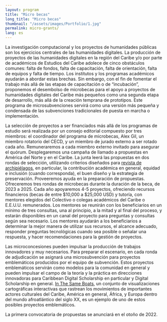 ```yaml
---
layout: program
title: "Micro becas"
long_title: "Micro becas"
thumbnail: "/assets/images/Portfolio/1.jpg"
permalink: micro-grants/
lang: es
---
```


<div class="portfolio-details">
    <p>La investigación computacional y los proyectos de humanidades públicas son los ejercicios centrales de las humanidades digitales. La producción de proyectos de las humanidades digitales en la región del Caribe y/o por parte de académicos de Estudios del Caribe adolece de cinco obstáculos comunes: falta de fondos, falta de capacitación, falta de orientación, falta de equipos y falta de tiempo. Los institutos y los programas académicos ayudarán a abordar estas brechas. Sin embargo, con el fin de fomentar el trabajo más allá de las etapas de capacitación o de “incubación”, proponemos el desembolso de microbecas para el apoyo a proyectos de humanidades digitales del Caribe más pequeños como una segunda etapa de desarrollo, más allá de la creación temprana de prototipos. Este programa de microsubvenciones servirá como una versión más pequeña y condensada de las subvenciones tradicionales de puesta en marcha o implementación.
</p>
    <p>La selección de proyectos a ser financiados más allá de los programas de estudio será realizada por un consejo editorial compuesto por tres miembros: el coordinador del programa de microbecas, Alex Gil, un miembro rotatorio del CECD, y un miembro de jurado externo a ser rotado cada año. Remuneraremos a cada miembro externo invitado para asegurar el quórum. Desplegaremos una campaña de llamado a propuestas en América del Norte y en el Caribe. La junta leerá las propuestas en dos rondas de selección, utilizando criterios diseñados para <a href="https://archipelagosjournal.org/reviewers.html" target="_blank">revista de archipiélagos</a>, en particular, la contribución académica en general, equidad e inclusión (cuando corresponda), el buen diseño y la estrategia de preservación. Proveeremos ayuda en la preparación de propuestas. Ofreceremos tres rondas de microbecas durante la duración de la beca, de 2023 a 2025. Cada año apoyaremos 4-5 proyectos, ofreciendo recursos financieros (becas de entre $10,000 a $25,000 USD) y tutoría, con mentores elegidos del Colectivo o colegas académicos del Caribe o E.E.U.U. remunerados. Los mentores se reunirán con los beneficiarios en un mínimo de tres consultas, una al principio, a la mitad y al final del proceso, y estarán disponibles en un canal del proyecto para preguntas y consultas según sea necesario. Los mentores ayudarán a los beneficiarios a determinar la mejor manera de utilizar sus recursos, el alcance adecuado, responder preguntas tecnológicas cuando sea posible o señalar una respuesta, y hacer recomendaciones para la gestión de proyectos. </p>
    <p>Las microconcesiones pueden impulsar la producción de trabajos innovadores y muy necesarios. Para preparar el escenario, en cada ronda de adjudicación se asignará una microsubvención para proyectos emblemáticos producidos por el equipo de subvención. Estos proyectos emblemáticos servirán como modelos para la comunidad en general y pueden impulsar el campo de la teoría y la práctica en direcciones innovadoras para Caribbean Digital Scholarship en particular y Digital Scholarship en general. <a href="https://sameboats.org/" target="_blank">In The Same Boats</a>, un conjunto de visualizaciones cartográficas interactivas que rastrean los movimientos de importantes actores culturales del Caribe, América en general, África, y Europa dentro del mundo afroatlántico del siglo XX, es un ejemplo de uno de estos posibles proyectos emblemáticos.</p>
    <p>La primera convocatoria de propuestas se anunciará en el otoño de 2022.</p>
</div>
